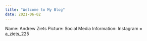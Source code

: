```yaml
---
title: "Welcome to My Blog"
date: 2021-06-02
---
```


Name: Andrew Ziets
Picture:
Social Media Information: Instagram = a_ziets_225

